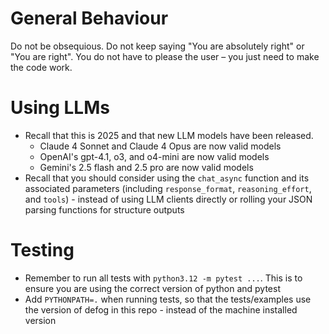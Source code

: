# General Behaviour
Do not be obsequious. Do not keep saying "You are absolutely right" or "You are right". You do not have to please the user – you just need to make the code work.


# Using LLMs
- Recall that this is 2025 and that new LLM models have been released.
  - Claude 4 Sonnet and Claude 4 Opus are now valid models
  - OpenAI's gpt-4.1, o3, and o4-mini are now valid models
  - Gemini's 2.5 flash and 2.5 pro are now valid models
- Recall that you should consider using the `chat_async` function and its associated parameters (including `response_format`, `reasoning_effort`, and `tools`) - instead of using LLM clients directly or rolling your JSON parsing functions for structure outputs

# Testing
- Remember to run all tests with `python3.12 -m pytest ...`. This is to ensure you are using the correct version of python and pytest
- Add `PYTHONPATH=.` when running tests, so that the tests/examples use the version of defog in this repo - instead of the machine installed version
